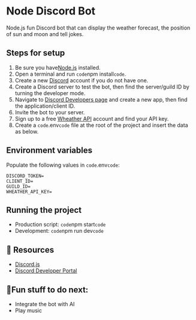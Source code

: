# Node Discord Bot

Node.js fun Discord bot that can display the weather forecast, the position of sun and moon and tell jokes.

## Steps for setup

1. Be sure you have[Node.js](https://nodejs.org/en) installed.
2. Open a terminal and run `code`npm install`code`.
3. Create a new [Discord](https://discord.com/) account if you do not have one.
4. Create a Discord server to test the bot, then find the server/guild ID by turning the developer mode.
5. Navigate to [Discord Developers page](https://discord.com/developers/applications) and create a new app, then find the application/client ID.
6. Invite the bot to your server.
7. Sign up to a free [Wheather API](https://www.weatherapi.com/) account and find your API key.
8. Create a `code`.env`code` file at the root of the project and insert the data as below.

## Environment variables

Populate the following values in `code`.env`code`:

```
DISCORD_TOKEN=
CLIENT_ID=
GUILD_ID=
WHEATHER_API_KEY=
```

## Running the project

- Production script: `code`npm start`code`
- Development: `code`npm run dev`code`

## 📌 Resources

- [Discord.js](https://discord.js.org/)
- [Discord Developer Portal](https://discord.com/developers/applications)

## 🤔Fun stuff to do next:

- Integrate the bot with AI
- Play music
